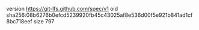 version https://git-lfs.github.com/spec/v1
oid sha256:08b6276b0efcd5239920fb45c43025af8e536d00f5e921b841ad1cf8bc718eef
size 797

